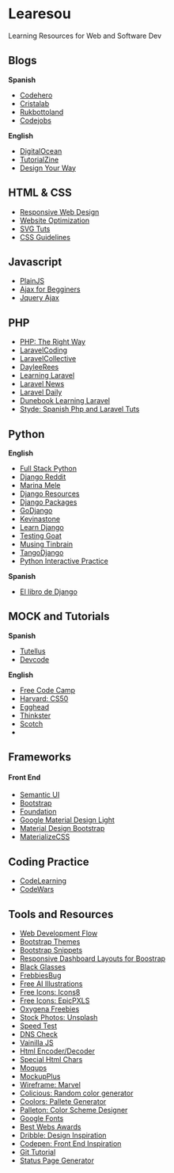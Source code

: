 # Learesou
Learning Resources for Web and Software Dev


## Blogs

**Spanish**

- [Codehero](http://codehero.co/)
- [Cristalab](http://www.cristalab.com/)
- [Rukbottoland](http://rukbottoland.com/)
- [Codejobs](https://www.codejobs.biz)

**English**

- [DigitalOcean](https://www.digitalocean.com/community/tutorials)
- [TutorialZine](http://tutorialzine.com/)
- [Design Your Way](http://www.designyourway.net/)

## HTML & CSS
- [Responsive Web Design](https://responsivedesign.is)
- [Website Optimization](https://kinsta.com/learn/page-speed/)
- [SVG Tuts](http://unicorn-ui.com/blog/)
- [CSS Guidelines](http://cssguidelin.es/)

## Javascript

- [PlainJS](https://plainjs.com)
- [Ajax for Begginers](http://kaidez.com/ajax-tutorial/)
- [Jquery Ajax](https://www.airpair.com/js/jquery-ajax-post-tutorial)

## PHP

- [PHP: The Right Way](http://www.phptherightway.com/)
- [LaravelCoding](http://laravelcoding.com/blog)
- [LaravelCollective](https://laravelcollective.com/)
- [DayleeRees](http://daylerees.com/)
- [Learning Laravel](http://learninglaravel.net/blog)
- [Laravel News](https://laravel-news.com/)
- [Laravel Daily](http://laraveldaily.com/)
- [Dunebook Learning Laravel](https://www.dunebook.com/)
- [Styde: Spanish Php and Laravel Tuts](https://styde.net/)

## Python

**English**

- [Full Stack Python](https://www.fullstackpython.com)
- [Django Reddit](https://www.reddit.com/r/django)
- [Marina Mele](http://www.marinamele.com/)
- [Django Resources](https://code.djangoproject.com/wiki/DjangoResources)
- [Django Packages](https://djangopackages.org/)
- [GoDjango](https://godjango.com/browse/)
- [Kevinastone](http://blog.kevinastone.com/)
- [Learn Django](https://ultimatedjango.com/learn-django)
- [Testing Goat](http://www.obeythetestinggoat.com/pages/book.html#toc)
- [Musing Tinbrain](http://musings.tinbrain.net/django-deploy/)
- [TangoDjango](http://www.tangowithdjango.com/)
- [Python Interactive Practice](https://checkio.org/)

**Spanish**

- [El libro de Django](http://librosweb.es/libro/django_1_0/)

## MOCK and Tutorials

**Spanish**

- [Tutellus](https://www.tutellus.com/cursos/) 
- [Devcode](https://devcode.la/)

**English**

- [Free Code Camp](https://www.freecodecamp.com/challenges/learn-how-free-code-camp-works)
- [Harvard: CS50](http://cs50.tv/2015/fall/)
- [Egghead](https://egghead.io/)
- [Thinkster](https://thinkster.io/)
- [Scotch](https://scotch.io/)
- 
## Frameworks

#### Front End

- [Semantic UI](http://semantic-ui.com/)
- [Bootstrap](http://getbootstrap.com/)
- [Foundation](foundation.zurb.com)
- [Google Material Design Light](https://getmdl.io/started/)
- [Material Design Bootstrap](mdbootstrap.com)
- [MaterializeCSS](http://materializecss.com/)

## Coding Practice

- [CodeLearning](https://codefights.com/)
- [CodeWars](www.codewars.com/)



## Tools and Resources

- [Web Development Flow](https://coggle.it/diagram/Vz9LvW8byvN0I38x)
- [Bootstrap Themes](https://startbootstrap.com/template-categories/all/)
- [Bootstrap Snippets](http://www.bootbundle.com/tool)
- [Responsive Dashboard Layouts for Boostrap](http://keen.github.io/dashboards/)
- [Black Glasses](http://blackglasses.me/)
- [FrebbiesBug](http://freebiesbug.com/)
- [Free AI Illustrations](https://app.illustrio.com/product/icon)
- [Free Icons: Icons8](https://icons8.com/)
- [Free Icons: EpicPXLS](http://www.epicpxls.com/)
- [Oxygena Freebies](http://www.oxygenna.com/category/freebies)
- [Stock Photos: Unsplash](https://unsplash.com/)
- [Speed Test](https://tools.pingdom.com/)
- [DNS Check](http://dnscheck.pingdom.com/)
- [Vainilla JS](http://www.vanillalist.com/)
- [Html Encoder/Decoder](http://www.web2generators.com/html-based-tools/online-html-entities-encoder-and-decoder)
- [Special Html Chars](http://www.tedmontgomery.com/tutorial/htmlchrc.html)
- [Moqups](https://app.moqups.com/)
- [MockupPlus](www.mockplus.com)
- [Wireframe: Marvel](https://marvelapp.com/canvas/737477/)
- [Colicious: Random color generator](http://colicious.ga/)
- [Coolors: Pallete Generator](https://coolors.co/)
- [Palleton: Color Scheme Designer](http://paletton.com/#uid=13v0u0kjmQzaLZ1f-VImmI-oxwV)
- [Google Fonts](https://fonts.google.com)
- [Best Webs Awards](http://www.awwwards.com/websites/web-interactive/)
- [Dribble: Design Inspiration](https://dribbble.com/)
- [Codepen: Front End Inspiration](http://codepen.io/)
- [Git Tutorial](https://www.atlassian.com/git/tutorials/)
- [Status Page Generator](https://better-error-pages.statuspage.io/)


